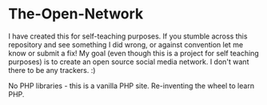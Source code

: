 # The-Open-Network
I have created this for self-teaching purposes. If you stumble across this repository and see something I did wrong, or against convention let me know or submit a fix! My goal (even though this is a project for self teaching purposes) is to create an open source social media network. I don't want there to be any trackers. :)

No PHP libraries - this is a vanilla PHP site. Re-inventing the wheel to learn PHP.
